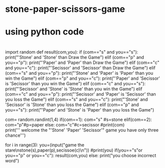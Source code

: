 # stone-paper-scissors-game
# using python code
#

import random
def result(com,you):
    if (com=="s" and you=="s"):
        print("'Stone' and 'Stone' than Draw the Game")
    elif (com=="p" and you=="p"):
        print("'Paper' and 'Paper' than Draw the Game")
    elif (com=="c" and you=="c"):
        print("'Secissor' and 'Secissor' than Draw the Game")
    elif (com=="s" and you=="p"):
        print("'Stone' and 'Paper' is 'Paper' than you win the Game")
    elif (com=="p" and you=="c"):
        print("'Paper' and 'Secissor' is 'Secissor' than you win the Game")
    elif (com=="c" and you=="s"):
        print("'Secissor' and 'Stone' is 'Stone' than you win the Game")
    elif (com=="c" and you=="p"):
        print("'Secissor' and 'Paper' is 'Secissor' than you loss the Game")
    elif (com=="s" and you=="c"):
        print("'Stone' and 'Secissor' is 'Stone' than you loss the Game")
    elif (com=="p" and you=="s"):
        print("'Paper' and 'Stone' is 'Paper' than you loss the Game")
        
com= random.randint(1,4)
if(com==1):
    com="s" #s=stone
elif(com==2):
    com="p"#p=paper
else:
    com="c"#c=secissor
#print(com)  
print('''           welcome the "'Stone' 'Paper' 'Secissor'" game 
           you have only three chance''')

for i in range(3):
    you=(input("game the stare\nstone(s),paper(p),secissoe(c)\n"))
    #print(you)
    if(you=="s"or you=="p" or you=="c"):
        result(com,you)
    else:
        print("you choose incorrect word")
    
